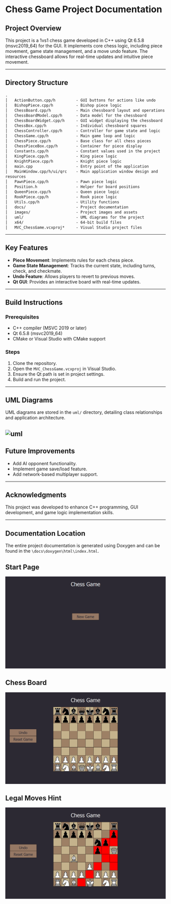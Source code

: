 ﻿# Chess Game Project Documentation

## Project Overview
This project is a 1vs1 chess game developed in C++ using Qt 6.5.8 (msvc2019_64) for the GUI. It implements core chess logic, including piece movement, game state management, and a move undo feature. The interactive chessboard allows for real-time updates and intuitive piece movement.

---

## Directory Structure

```
.
│   ActionButton.cpp/h         - GUI buttons for actions like undo
│   BishopPiece.cpp/h          - Bishop piece logic
│   ChessBoard.cpp/h           - Main chessboard layout and operations
│   ChessBoardModel.cpp/h      - Data model for the chessboard
│   ChessBoardWidget.cpp/h     - GUI widget displaying the chessboard
│   ChessBox.cpp/h             - Individual chessboard squares
│   ChessController.cpp/h      - Controller for game state and logic
│   ChessGame.cpp/h            - Main game loop and logic
│   ChessPiece.cpp/h           - Base class for all chess pieces
│   ChessPieceBox.cpp/h        - Container for piece display
│   Constants.cpp/h            - Constant values used in the project
│   KingPiece.cpp/h            - King piece logic
│   KnightPiece.cpp/h          - Knight piece logic
│   main.cpp                   - Entry point of the application
│   MainWindow.cpp/h/ui/qrc    - Main application window design and resources
│   PawnPiece.cpp/h            - Pawn piece logic
│   Position.h                 - Helper for board positions
│   QueenPiece.cpp/h           - Queen piece logic
│   RookPiece.cpp/h            - Rook piece logic
│   Utils.cpp/h                - Utility functions
│   docs/                      - Project documentation
│   images/                    - Project images and assets
│   uml/                       - UML diagrams for the project
│   x64/                       - 64-bit build files
│   MVC_ChessGame.vcxproj*     - Visual Studio project files
```

---

## Key Features
- **Piece Movement**: Implements rules for each chess piece.
- **Game State Management**: Tracks the current state, including turns, check, and checkmate.
- **Undo Feature**: Allows players to revert to previous moves.
- **Qt GUI**: Provides an interactive board with real-time updates.

---

## Build Instructions

### Prerequisites
- C++ compiler (MSVC 2019 or later)
- Qt 6.5.8 (msvc2019_64)
- CMake or Visual Studio with CMake support

### Steps
1. Clone the repository.
2. Open the `MVC_ChessGame.vcxproj` in Visual Studio.
3. Ensure the Qt path is set in project settings.
4. Build and run the project.

---

## UML Diagrams
UML diagrams are stored in the `uml/` directory, detailing class relationships and application architecture.

![uml](../uml/uml.png)
---

## Future Improvements
- Add AI opponent functionality.
- Implement game save/load feature.
- Add network-based multiplayer support.

---

## Acknowledgments
This project was developed to enhance C++ programming, GUI development, and game logic implementation skills.

---

## Documentation Location
The entire project documentation is generated using Doxygen and can be found in the `\docs\doxygen\html\index.html`.


## Start Page
![startpage](MVC_ChessGame/docs/images/startpage.png)

## Chess Board
![board](MVC_ChessGame/docs/images/board.png)

## Legal Moves Hint
![legalmoves](MVC_ChessGame/docs/images/legalmoves.png)
